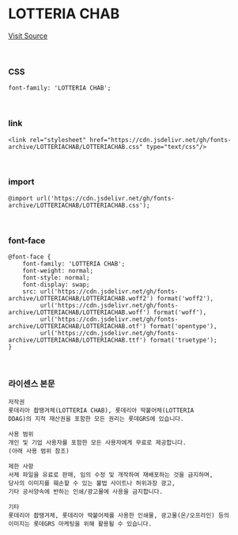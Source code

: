 # LOTTERIA CHAB

[Visit Source](https://www.lotteriafont.com/)

&nbsp;

### CSS

```
font-family: 'LOTTERIA CHAB';
```

&nbsp;

### link

```
<link rel="stylesheet" href="https://cdn.jsdelivr.net/gh/fonts-archive/LOTTERIACHAB/LOTTERIACHAB.css" type="text/css"/>
```

&nbsp;

### import

```
@import url('https://cdn.jsdelivr.net/gh/fonts-archive/LOTTERIACHAB/LOTTERIACHAB.css');
```

&nbsp;

### font-face

```
@font-face {
    font-family: 'LOTTERIA CHAB';
    font-weight: normal;
    font-style: normal;
    font-display: swap;
    src: url('https://cdn.jsdelivr.net/gh/fonts-archive/LOTTERIACHAB/LOTTERIACHAB.woff2') format('woff2'),
         url('https://cdn.jsdelivr.net/gh/fonts-archive/LOTTERIACHAB/LOTTERIACHAB.woff') format('woff'),
         url('https://cdn.jsdelivr.net/gh/fonts-archive/LOTTERIACHAB/LOTTERIACHAB.otf') format('opentype'),
         url('https://cdn.jsdelivr.net/gh/fonts-archive/LOTTERIACHAB/LOTTERIACHAB.ttf') format('truetype');
}
```

&nbsp;

### 라이센스 본문

```
저작권 
롯데리아 촵땡겨체(LOTTERIA CHAB), 롯데리아 딱붙어체(LOTTERIA 
DDAG)의 지적 재산권을 포함한 모든 권리는 롯데GRS에 있습니다. 
 
사용 범위 
개인 및 기업 사용자를 포함한 모든 사용자에게 무료로 제공합니다. 
(아래 사용 범위 참조) 
 
제한 사항 
서체 파일을 유료로 판매, 임의 수정 및 개작하여 재배포하는 것을 금지하며, 
당사의 이미지를 훼손할 수 있는 불법 사이트나 허위과장 광고, 
기타 공서양속에 반하는 인쇄/광고물에 사용을 금지합니다. 
 
기타 
롯데리아 촵땡겨체, 롯데리아 딱붙어체를 사용한 인쇄물, 광고물(온/오프라인) 등의 
이미지는 롯데GRS 마케팅을 위해 활용될 수 있습니다.
```

